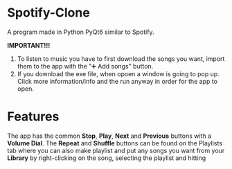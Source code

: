 # Spotify-Clone
A program made in Python PyQt6 similar to Spotify.

**IMPORTANT!!!**
1. To listen to music you have to first download the songs you want, import them to the app with the "➕ Add songs" button. 
2. If you download the exe file, when opoen a window is going to pop up. Click more information/info and the run anyway in order for the app to open.

# Features
The app has the common **Stop**, **Play**, **Next** and **Previous** buttons with a **Volume Dial**.
The **Repeat** and **Shuffle** buttons can be found on the Playlists tab where you can also make playlist and put any songs you want from your **Library** by right-clicking on the song, selecting the playlist and hitting  
